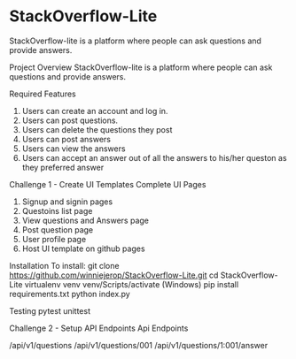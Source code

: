 # StackOverflow-Lite
StackOverflow-lite is a platform where people can ask questions and provide answers.

Project Overview
StackOverflow-lite is a platform where people can ask questions and provide answers.

Required Features
1. Users can create an account and log in.
2. Users can post questions.
3. Users can delete the questions they post
4. Users can post answers
5. Users can view the answers
6. Users can accept an answer out of all the answers to his/her queston as they preferred answer

Challenge 1 - Create UI Templates
Complete UI Pages
1. Signup and signin pages
2. Questoins list page
3. View questions and Answers page
4. Post question page
5. User profile page
6. Host UI template on github pages 

Installation
To install:
git clone https://github.com/winniejerop/StackOverflow-Lite.git
cd StackOverflow-Lite
virtualenv venv
venv/Scripts/activate (Windows)
pip install requirements.txt
python index.py 

Testing
pytest
unittest

Challenge 2 - Setup API Endpoints 
Api Endpoints

/api/v1/questions
/api/v1/questions/001
/api/v1/questions/1:001/answer

